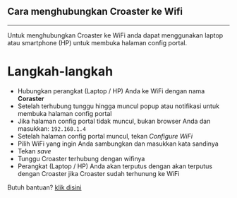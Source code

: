 ## Cara menghubungkan Croaster ke Wifi

___

Untuk menghubungkan Croaster ke WiFi anda dapat menggunakan laptop atau smartphone (HP) untuk membuka halaman config portal.

# Langkah-langkah
* Hubungkan perangkat (Laptop / HP) Anda ke WiFi dengan nama **Coraster**
* Setelah terhubung tunggu hingga muncul popup atau notifikasi untuk membuka halaman config portal
* Jika halaman config portal tidak muncul, bukan browser Anda dan masukkan: `192.168.1.4`
* Setelah halaman config portal muncul, tekan *Configure WiFi* 
* Pilih WiFi yang ingin Anda sambungkan dan masukkan kata sandinya
* Tekan *save*
* Tunggu Croaster terhubung dengan wifinya
* Perangkat (Laptop / HP) Anda akan terputus dengan akan terputus dengan Croaster jika Croaster sudah terhunung ke WiFi

Butuh bantuan? [klik disini](mailto:bayyinullah@gmail.org?subject=Help%20and%20Feedback%20Croaster&body=Hello%20Croaster%20dev.%0AI%20need%20help%20for%20%0A%0A%20and%20I%20have%20some%20feedback%20for%0A)
